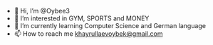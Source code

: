 - 👋 Hi, I’m @Oybee3
- 👀 I’m interested in GYM, SPORTS and MONEY
- 🌱 I’m currently learning Computer Science and German language
- 📫 How to reach me khayrullaevoybek@gmail.com
  
<!---
Oybee3/Oybee3 is a ✨ special ✨ repository because its `README.md` (this file) appears on your GitHub profile.
You can click the Preview link to take a look at your changes.
--->
